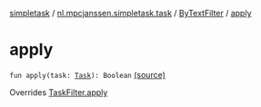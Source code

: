 [simpletask](../../index.md) / [nl.mpcjanssen.simpletask.task](../index.md) / [ByTextFilter](index.md) / [apply](.)

# apply

`fun apply(task: `[`Task`](../-task/index.md)`): Boolean` [(source)](https://github.com/mpcjanssen/simpletask-android/blob/master/src/main/java/nl/mpcjanssen/simpletask/task/ByTextFilter.kt#L45)

Overrides [TaskFilter.apply](../-task-filter/apply.md)

